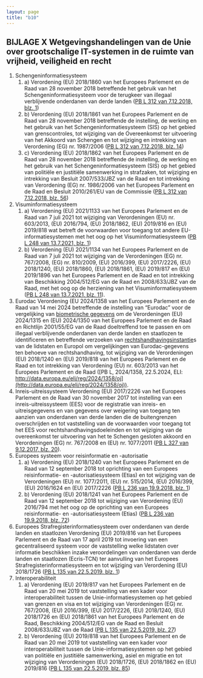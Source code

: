 ```yaml
---
layout: page
title: "b10"
---
```


## BIJLAGE X Wetgevingshandelingen van de Unie over grootschalige IT-systemen in de ruimte van vrijheid, veiligheid en recht 
1. Schengeninformatiesysteem 
	1. a) Verordening (EU) 2018/1860 van het Europees Parlement en de Raad van 28 november 2018 betreffende het gebruik van het Schengeninformatiesysteem voor de terugkeer van illegaal verblijvende onderdanen van derde landen ([PB L 312 van 7.12.2018, blz. 1](./../../../../legal-content/NL/AUTO/?uri=OJ:L:2018:312:TOC)) 
	2. b) Verordening (EU) 2018/1861 van het Europees Parlement en de Raad van 28 november 2018 betreffende de instelling, de werking en het gebruik van het Schengeninformatiesysteem (SIS) op het gebied van grenscontroles, tot wijziging van de Overeenkomst ter uitvoering van het Akkoord van Schengen en tot wijziging en intrekking van Verordening (EG) nr. 1987/2006 ([PB L 312 van 7.12.2018, blz. 14](./../../../../legal-content/NL/AUTO/?uri=OJ:L:2018:312:TOC)) 
	3. c) Verordening (EU) 2018/1862 van het Europees Parlement en de Raad van 28 november 2018 betreffende de instelling, de werking en het gebruik van het Schengeninformatiesysteem (SIS) op het gebied van politiële en justitiële samenwerking in strafzaken, tot wijziging en intrekking van Besluit 2007/533/JBZ van de Raad en tot intrekking van Verordening (EG) nr. 1986/2006 van het Europees Parlement en de Raad en Besluit 2010/261/EU van de Commissie ([PB L 312 van 7.12.2018, blz. 56](./../../../../legal-content/NL/AUTO/?uri=OJ:L:2018:312:TOC)) 
2. Visuminformatiesysteem 
	1. a) Verordening (EU) 2021/1133 van het Europees Parlement en de Raad van 7 juli 2021 tot wijziging van Verordeningen (EU) nr. 603/2013, (EU) 2016/794, (EU) 2018/1862, (EU) 2019/816 en (EU) 2019/818 wat betreft de voorwaarden voor toegang tot andere EU-informatiesystemen met het oog op het Visuminformatiesysteem ([PB L 248 van 13.7.2021, blz. 1](./../../../../legal-content/NL/AUTO/?uri=OJ:L:2021:248:TOC)) 
	2. b) Verordening (EU) 2021/1134 van het Europees Parlement en de Raad van 7 juli 2021 tot wijziging van de Verordeningen (EG) nr. 767/2008, (EG) nr. 810/2009, (EU) 2016/399, (EU) 2017/2226, (EU) 2018/1240, (EU) 2018/1860, (EU) 2018/1861, (EU) 2019/817 en (EU) 2019/1896 van het Europees Parlement en de Raad en tot intrekking van Beschikking 2004/512/EG van de Raad en 2008/633/JBZ van de Raad, met het oog op de herziening van het Visuminformatiesysteem ([PB L 248 van 13.7.2021, blz. 11](./../../../../legal-content/NL/AUTO/?uri=OJ:L:2021:248:TOC)). 
3. Eurodac 
   Verordening (EU 2024/1358 van het Europees Parlement en de Raad van 14 mei 2024 betreffende de instelling van “Eurodac” voor de vergelijking van [biometrische gegevens](a3.md#^biog) om de Verordeningen (EU) 2024/1315 en (EU) 2024/1350 van het Europees Parlement en de Raad en Richtlijn 2001/55/EG van de Raad doeltreffend toe te passen en om illegaal verblijvende onderdanen van derde landen en staatlozen te identificeren en betreffende verzoeken van [rechtshandhavingsinstantie](a3.md#^rhi)s van de lidstaten en Europol om vergelijkingen van Eurodac-gegevens ten behoeve van rechtshandhaving, tot wijziging van de Verordeningen (EU) 2018/1240 en (EU) 2019/818 van het Europees Parlement en de Raad en tot intrekking van Verordening (EU) nr. 603/2013 van het Europees Parlement en de Raad ([PB L, 2024/1358, 22.5.2024, ELI: http://data.europa.eu/eli/reg/2024/1358/oj](http://data.europa.eu/eli/reg/2024/1358/oj)). 
4. Inreis-uitreissysteem Verordening (EU) 2017/2226 van het Europees Parlement en de Raad van 30 november 2017 tot instelling van een inreis-uitreissysteem (EES) voor de registratie van inreis- en uitreisgegevens en van gegevens over weigering van toegang ten aanzien van onderdanen van derde landen die de buitengrenzen overschrijden en tot vaststelling van de voorwaarden voor toegang tot het EES voor rechtshandhavingsdoeleinden en tot wijziging van de overeenkomst ter uitvoering van het te Schengen gesloten akkoord en Verordeningen (EG) nr. 767/2008 en (EU) nr. 1077/2011 ([PB L 327 van 9.12.2017, blz. 20](./../../../../legal-content/NL/AUTO/?uri=OJ:L:2017:327:TOC)). 
5. Europees systeem voor reisinformatie en -autorisatie 
	1. a) Verordening (EU) 2018/1240 van het Europees Parlement en de Raad van 12 september 2018 tot oprichting van een Europees reisinformatie- en -autorisatiesysteem (Etias) en tot wijziging van de Verordeningen (EU) nr. 1077/2011, (EU) nr. 515/2014, (EU) 2016/399, (EU) 2016/1624 en (EU) 2017/2226 ([PB L 236 van 19.9.2018, blz. 1](./../../../../legal-content/NL/AUTO/?uri=OJ:L:2018:236:TOC)) 
	2. b) Verordening (EU) 2018/1241 van het Europees Parlement en de Raad van 12 september 2018 tot wijziging van Verordening (EU) 2016/794 met het oog op de oprichting van een Europees reisinformatie- en -autorisatiesysteem (Etias) ([PB L 236 van 19.9.2018, blz. 72](./../../../../legal-content/NL/AUTO/?uri=OJ:L:2018:236:TOC)) 
6. Europees Strafregisterinformatiesysteem over onderdanen van derde landen en staatlozen Verordening (EU) 2019/816 van het Europees Parlement en de Raad van 17 april 2019 tot invoering van een gecentraliseerd systeem voor de vaststelling welke lidstaten over informatie beschikken inzake veroordelingen van onderdanen van derde landen en staatlozen (Ecris-TCN) ter aanvulling van het Europees Strafregisterinformatiesysteem en tot wijziging van Verordening (EU) 2018/1726 ([PB L 135 van 22.5.2019, blz. 1](./../../../../legal-content/NL/AUTO/?uri=OJ:L:2019:135:TOC)) 
7. Interoperabiliteit 
	1. a) Verordening (EU) 2019/817 van het Europees Parlement en de Raad van 20 mei 2019 tot vaststelling van een kader voor interoperabiliteit tussen de Unie-informatiesystemen op het gebied van grenzen en visa en tot wijziging van Verordeningen (EG) nr. 767/2008, (EU) 2016/399, (EU) 2017/2226, (EU) 2018/1240, (EU) 2018/1726 en (EU) 2018/1861 van het Europees Parlement en de Raad, Beschikking 2004/512/EG van de Raad en Besluit 2008/633/JBZ van de Raad ([PB L 135 van 22.5.2019, blz. 27](./../../../../legal-content/NL/AUTO/?uri=OJ:L:2019:135:TOC)) 
	2. b) Verordening (EU) 2019/818 van het Europees Parlement en de Raad van 20 mei 2019 tot vaststelling van een kader voor interoperabiliteit tussen de Unie-informatiesystemen op het gebied van politiële en justitiële samenwerking, asiel en migratie en tot wijziging van Verordeningen (EU) 2018/1726, (EU) 2018/1862 en (EU) 2019/816 ([PB L 135 van 22.5.2019, blz. 85](./../../../../legal-content/NL/AUTO/?uri=OJ:L:2019:135:TOC))